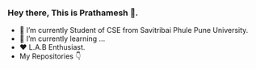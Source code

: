 
### Hey there, This is Prathamesh 👋.


- 🔭 I’m currently Student of CSE from Savitribai Phule Pune University.
- 🌱 I’m currently learning ...
- ❤ L.A.B Enthusiast.
- My Repositories 👇
